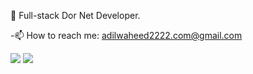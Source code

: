  👋  Full-stack Dor Net Developer.

  -📫 How to reach me: adilwaheed2222.com@gmail.com

  
  <img src="https://github-readme-streak-stats.herokuapp.com/?user=adilwaheed786"/>
  <img src="https://github-readme-stats.vercel.app/api/top-langs?username=adilwaheed786&layout=compact"/>
<!--
**adilwaheed786/adilwaheed786** is a ✨ _special_ ✨ repository because its `README.md` (this file) appears on your GitHub profile.

Here are some ideas to get you started:

- 🔭 I’m currently working on ...
- 🌱 I’m currently learning ...
- 👯 I’m looking to collaborate on ...
- 🤔 I’m looking for help with ...
- 💬 Ask me about ...
- 📫 How to reach me: ...
- 😄 Pronouns: ...
- ⚡ Fun fact: ...
-->

